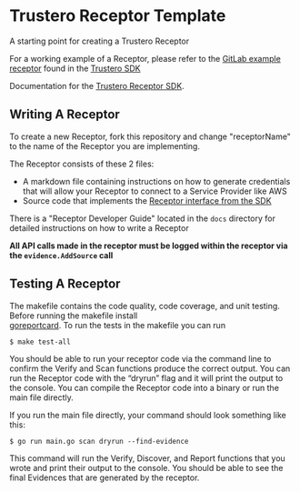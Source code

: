 # Trustero Receptor Template

A starting point for creating a Trustero Receptor

For a working example of a Receptor, please refer to the
[GitLab example receptor](https://github.com/trustero/api/blob/main/go/examples/gitlab_receptor/main.go)
found in the
[Trustero SDK](https://github.com/trustero/api)

Documentation for the [Trustero Receptor SDK](https://pkg.go.dev/github.com/trustero/api/go/receptor_sdk).

## Writing A Receptor

To create a new Receptor, fork this repository and change "receptorName" to the
name of the Receptor you are implementing.

The Receptor consists of these 2 files:

- A markdown file containing instructions on how to generate credentials that will
  allow your Receptor to connect to a Service Provider like AWS
- Source code that implements the [Receptor interface from the SDK](https://pkg.go.dev/github.com/trustero/api/go/receptor_sdk#Receptor)

There is a "Receptor Developer Guide" located in the `docs` directory for detailed instructions on how to write a Receptor

**All API calls made in the receptor must be logged within the receptor via the `evidence.AddSource` call**

## Testing A Receptor

The makefile contains the code quality, code coverage, and unit testing. Before running the makefile install  
[goreportcard](https://github.com/gojp/goreportcard). To run the tests in the makefile you can run

```
$ make test-all
```

You should be able to run your receptor code via the command line to confirm the Verify and Scan functions produce the correct output.
You can run the Receptor code with the “dryrun” flag and it will print the output to the console.
You can compile the Receptor code into a binary or run the main file directly.

If you run the main file directly, your command should look something like this:

```
$ go run main.go scan dryrun --find-evidence
```

This command will run the Verify, Discover, and Report functions that you wrote and print their output to the console. You should be able to see the final Evidences that are generated by the receptor.
